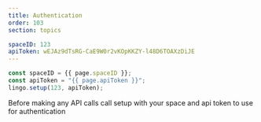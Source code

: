```yaml
---
title: Authentication
order: 103
section: topics

spaceID: 123
apiToken: wEJAz9dTsRG-CaE9W0r2vKOpKKZY-l48D6TOAXzDiJE
---
```


```javascript
const spaceID = {{ page.spaceID }};
const apiToken = "{{ page.apiToken }}";
lingo.setup(123, apiToken);
```

Before making any API calls call setup with your space and api token to use for authentication
